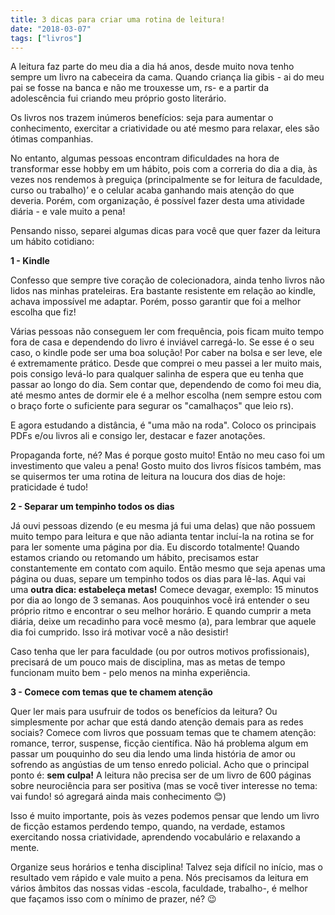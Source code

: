 ```yaml
---
title: 3 dicas para criar uma rotina de leitura!
date: "2018-03-07"
tags: ["livros"]
---
```


A leitura faz parte do meu dia a dia há anos, desde muito nova tenho sempre um livro na cabeceira da cama. Quando criança lia gibis - ai do meu pai se fosse na banca e não me trouxesse um, rs- e a partir da adolescência fui criando meu próprio gosto literário.

Os livros nos trazem inúmeros benefícios: seja para aumentar o conhecimento, exercitar a criatividade ou até mesmo para relaxar, eles são ótimas companhias.  

No entanto, algumas pessoas encontram dificuldades na hora de transformar esse hobby em um hábito, pois com a correria do dia a dia, às vezes nos rendemos à preguiça (principalmente se for leitura de faculdade, curso ou trabalho)’ e o celular acaba ganhando mais atenção do que deveria. Porém, com organização, é possível fazer desta uma atividade diária - e vale muito a pena!

Pensando nisso, separei algumas dicas para você que quer fazer da leitura um hábito cotidiano:

**1 - Kindle**

Confesso que sempre tive coração de colecionadora, ainda tenho livros não lidos nas minhas prateleiras. Era bastante resistente em relação ao kindle, achava impossível me adaptar. Porém, posso garantir que foi a melhor escolha que fiz!

Várias pessoas não conseguem ler com frequência, pois ficam muito tempo fora de casa e dependendo do livro é inviável carregá-lo. Se esse é o seu caso, o kindle pode ser uma boa solução! Por caber na bolsa e ser leve, ele é extremamente prático. Desde que comprei o meu passei a ler muito mais, pois consigo levá-lo para qualquer salinha de espera que eu tenha que passar ao longo do dia. Sem contar que, dependendo de como foi meu dia, até mesmo antes de dormir ele é a melhor escolha (nem sempre estou com o braço forte o suficiente para segurar os "camalhaços" que leio rs).

E agora estudando a distância, é "uma mão na roda". Coloco os principais PDFs e/ou livros ali e consigo ler, destacar e fazer anotações.

Propaganda forte, né? Mas é porque gosto muito! Então no meu caso foi um investimento que valeu a pena! Gosto muito dos livros físicos também, mas se quisermos ter uma rotina de leitura na loucura dos dias de hoje: praticidade é tudo!

**2 - Separar um tempinho todos os dias**

Já ouvi pessoas dizendo (e eu mesma já fui uma delas) que não possuem muito tempo para leitura e que não adianta tentar incluí-la na rotina se for para ler somente uma página por dia. Eu discordo totalmente! Quando estamos criando ou retomando um hábito, precisamos estar constantemente em contato com aquilo. Então mesmo que seja apenas uma página ou duas, separe um tempinho todos os dias para lê-las. Aqui vai uma **outra dica: estabeleça metas!** Comece devagar, exemplo: 15 minutos por dia ao longo de 3 semanas. Aos pouquinhos você irá entender o seu próprio ritmo e encontrar o seu melhor horário. E quando cumprir a meta diária, deixe um recadinho para você mesmo (a), para lembrar que aquele dia foi cumprido. Isso irá motivar você a não desistir!

Caso tenha que ler para faculdade (ou por outros motivos profissionais), precisará de um pouco mais de disciplina, mas as metas de tempo funcionam muito bem - pelo menos na minha experiência.

**3 -  Comece com temas que te chamem atenção**

Quer ler mais para usufruir de todos os benefícios da leitura? Ou simplesmente por achar que está dando atenção demais para as redes sociais? Comece com livros que possuam temas que te chamem atenção: romance, terror, suspense, ficção científica. Não há problema algum em passar um pouquinho do seu dia lendo uma linda história de amor ou sofrendo as angústias de um tenso enredo policial.
Acho que o principal ponto é: **sem culpa!** A leitura não precisa ser de um livro de 600 páginas sobre neurociência para ser positiva (mas se você tiver interesse no tema: vai fundo! só agregará ainda mais conhecimento :blush:)

Isso é muito importante, pois às vezes podemos pensar que lendo um livro de ficção estamos perdendo tempo, quando, na verdade, estamos exercitando nossa criatividade, aprendendo vocabulário e relaxando a mente.

Organize seus horários e tenha disciplina! Talvez seja difícil no início, mas o resultado vem rápido e vale muito a pena. Nós precisamos da leitura em vários âmbitos das nossas vidas -escola, faculdade, trabalho-, é melhor que façamos isso com o mínimo de prazer, né? :wink:
